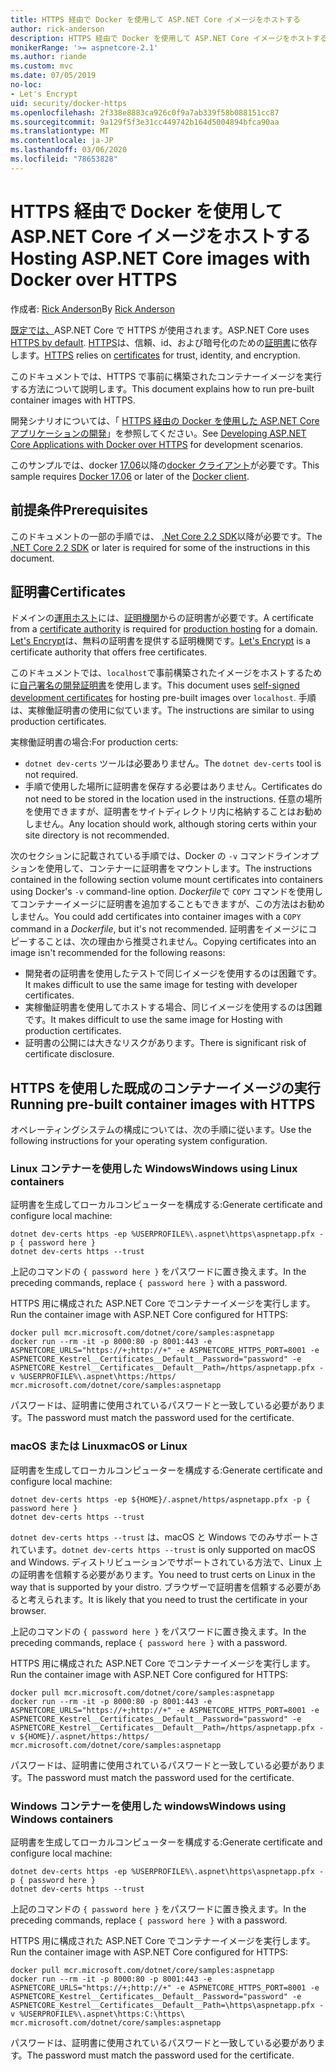 ```yaml
---
title: HTTPS 経由で Docker を使用して ASP.NET Core イメージをホストする
author: rick-anderson
description: HTTPS 経由で Docker を使用して ASP.NET Core イメージをホストする方法について説明します。
monikerRange: '>= aspnetcore-2.1'
ms.author: riande
ms.custom: mvc
ms.date: 07/05/2019
no-loc:
- Let's Encrypt
uid: security/docker-https
ms.openlocfilehash: 2f338e8883ca926c0f9a7ab339f58b088151cc87
ms.sourcegitcommit: 9a129f5f3e31cc449742b164d5004894bfca90aa
ms.translationtype: MT
ms.contentlocale: ja-JP
ms.lasthandoff: 03/06/2020
ms.locfileid: "78653828"
---
```

# <a name="hosting-aspnet-core-images-with-docker-over-https"></a><span data-ttu-id="321ee-103">HTTPS 経由で Docker を使用して ASP.NET Core イメージをホストする</span><span class="sxs-lookup"><span data-stu-id="321ee-103">Hosting ASP.NET Core images with Docker over HTTPS</span></span>

<span data-ttu-id="321ee-104">作成者: [Rick Anderson](https://twitter.com/RickAndMSFT)</span><span class="sxs-lookup"><span data-stu-id="321ee-104">By [Rick Anderson](https://twitter.com/RickAndMSFT)</span></span>

<span data-ttu-id="321ee-105">[既定では、](/aspnet/core/security/enforcing-ssl)ASP.NET Core で HTTPS が使用されます。</span><span class="sxs-lookup"><span data-stu-id="321ee-105">ASP.NET Core uses [HTTPS by default](/aspnet/core/security/enforcing-ssl).</span></span> <span data-ttu-id="321ee-106">[HTTPS](https://en.wikipedia.org/wiki/HTTPS)は、信頼、id、および暗号化のための[証明書](https://en.wikipedia.org/wiki/Public_key_certificate)に依存します。</span><span class="sxs-lookup"><span data-stu-id="321ee-106">[HTTPS](https://en.wikipedia.org/wiki/HTTPS) relies on [certificates](https://en.wikipedia.org/wiki/Public_key_certificate) for trust, identity, and encryption.</span></span>

<span data-ttu-id="321ee-107">このドキュメントでは、HTTPS で事前に構築されたコンテナーイメージを実行する方法について説明します。</span><span class="sxs-lookup"><span data-stu-id="321ee-107">This document explains how to run pre-built container images with HTTPS.</span></span>

<span data-ttu-id="321ee-108">開発シナリオについては、「 [HTTPS 経由の Docker を使用した ASP.NET Core アプリケーションの開発](https://github.com/dotnet/dotnet-docker/blob/master/samples/run-aspnetcore-https-development.md)」を参照してください。</span><span class="sxs-lookup"><span data-stu-id="321ee-108">See [Developing ASP.NET Core Applications with Docker over HTTPS](https://github.com/dotnet/dotnet-docker/blob/master/samples/run-aspnetcore-https-development.md) for development scenarios.</span></span>

<span data-ttu-id="321ee-109">このサンプルでは、docker [17.06](https://docs.docker.com/release-notes/docker-ce)以降の[docker クライアント](https://www.docker.com/products/docker)が必要です。</span><span class="sxs-lookup"><span data-stu-id="321ee-109">This sample requires [Docker 17.06](https://docs.docker.com/release-notes/docker-ce) or later of the [Docker client](https://www.docker.com/products/docker).</span></span>

## <a name="prerequisites"></a><span data-ttu-id="321ee-110">前提条件</span><span class="sxs-lookup"><span data-stu-id="321ee-110">Prerequisites</span></span>

<span data-ttu-id="321ee-111">このドキュメントの一部の手順では、 [.Net Core 2.2 SDK](https://www.microsoft.com/net/download)以降が必要です。</span><span class="sxs-lookup"><span data-stu-id="321ee-111">The [.NET Core 2.2 SDK](https://www.microsoft.com/net/download) or later is required for some of the instructions in this document.</span></span>

## <a name="certificates"></a><span data-ttu-id="321ee-112">証明書</span><span class="sxs-lookup"><span data-stu-id="321ee-112">Certificates</span></span>

<span data-ttu-id="321ee-113">ドメインの[運用ホスト](https://blogs.msdn.microsoft.com/webdev/2017/11/29/configuring-https-in-asp-net-core-across-different-platforms/)には、[証明機関](https://wikipedia.org/wiki/Certificate_authority)からの証明書が必要です。</span><span class="sxs-lookup"><span data-stu-id="321ee-113">A certificate from a [certificate authority](https://wikipedia.org/wiki/Certificate_authority) is required for [production hosting](https://blogs.msdn.microsoft.com/webdev/2017/11/29/configuring-https-in-asp-net-core-across-different-platforms/) for a domain.</span></span> <span data-ttu-id="321ee-114">[Let's Encrypt](https://letsencrypt.org/)は、無料の証明書を提供する証明機関です。</span><span class="sxs-lookup"><span data-stu-id="321ee-114">[Let's Encrypt](https://letsencrypt.org/) is a certificate authority that offers free certificates.</span></span>

<span data-ttu-id="321ee-115">このドキュメントでは、`localhost`で事前構築されたイメージをホストするために[自己署名の開発証明書](https://en.wikipedia.org/wiki/Self-signed_certificate)を使用します。</span><span class="sxs-lookup"><span data-stu-id="321ee-115">This document uses [self-signed development certificates](https://en.wikipedia.org/wiki/Self-signed_certificate) for hosting pre-built images over `localhost`.</span></span> <span data-ttu-id="321ee-116">手順は、実稼働証明書の使用に似ています。</span><span class="sxs-lookup"><span data-stu-id="321ee-116">The instructions are similar to using production certificates.</span></span>

<span data-ttu-id="321ee-117">実稼働証明書の場合:</span><span class="sxs-lookup"><span data-stu-id="321ee-117">For production certs:</span></span>

* <span data-ttu-id="321ee-118">`dotnet dev-certs` ツールは必要ありません。</span><span class="sxs-lookup"><span data-stu-id="321ee-118">The `dotnet dev-certs` tool is not required.</span></span>
* <span data-ttu-id="321ee-119">手順で使用した場所に証明書を保存する必要はありません。</span><span class="sxs-lookup"><span data-stu-id="321ee-119">Certificates do not need to be stored in the location used in the instructions.</span></span> <span data-ttu-id="321ee-120">任意の場所を使用できますが、証明書をサイトディレクトリ内に格納することはお勧めしません。</span><span class="sxs-lookup"><span data-stu-id="321ee-120">Any location should work, although storing certs within your site directory is not recommended.</span></span>

<span data-ttu-id="321ee-121">次のセクションに記載されている手順では、Docker の `-v` コマンドラインオプションを使用して、コンテナーに証明書をマウントします。</span><span class="sxs-lookup"><span data-stu-id="321ee-121">The instructions contained in the following section volume mount certificates into containers using Docker's `-v` command-line option.</span></span> <span data-ttu-id="321ee-122">*Dockerfile*で `COPY` コマンドを使用してコンテナーイメージに証明書を追加することもできますが、この方法はお勧めしません。</span><span class="sxs-lookup"><span data-stu-id="321ee-122">You could add certificates into container images with a `COPY` command in a *Dockerfile*, but it's not recommended.</span></span> <span data-ttu-id="321ee-123">証明書をイメージにコピーすることは、次の理由から推奨されません。</span><span class="sxs-lookup"><span data-stu-id="321ee-123">Copying certificates into an image isn't recommended for the following reasons:</span></span>

* <span data-ttu-id="321ee-124">開発者の証明書を使用したテストで同じイメージを使用するのは困難です。</span><span class="sxs-lookup"><span data-stu-id="321ee-124">It makes difficult to use the same image for testing with developer certificates.</span></span>
* <span data-ttu-id="321ee-125">実稼働証明書を使用してホストする場合、同じイメージを使用するのは困難です。</span><span class="sxs-lookup"><span data-stu-id="321ee-125">It makes difficult to use the same image for Hosting with production certificates.</span></span>
* <span data-ttu-id="321ee-126">証明書の公開には大きなリスクがあります。</span><span class="sxs-lookup"><span data-stu-id="321ee-126">There is significant risk of certificate disclosure.</span></span>

## <a name="running-pre-built-container-images-with-https"></a><span data-ttu-id="321ee-127">HTTPS を使用した既成のコンテナーイメージの実行</span><span class="sxs-lookup"><span data-stu-id="321ee-127">Running pre-built container images with HTTPS</span></span>

<span data-ttu-id="321ee-128">オペレーティングシステムの構成については、次の手順に従います。</span><span class="sxs-lookup"><span data-stu-id="321ee-128">Use the following instructions for your operating system configuration.</span></span>

### <a name="windows-using-linux-containers"></a><span data-ttu-id="321ee-129">Linux コンテナーを使用した Windows</span><span class="sxs-lookup"><span data-stu-id="321ee-129">Windows using Linux containers</span></span>

<span data-ttu-id="321ee-130">証明書を生成してローカルコンピューターを構成する:</span><span class="sxs-lookup"><span data-stu-id="321ee-130">Generate certificate and configure local machine:</span></span>

```dotnetcli
dotnet dev-certs https -ep %USERPROFILE%\.aspnet\https\aspnetapp.pfx -p { password here }
dotnet dev-certs https --trust
```

<span data-ttu-id="321ee-131">上記のコマンドの `{ password here }` をパスワードに置き換えます。</span><span class="sxs-lookup"><span data-stu-id="321ee-131">In the preceding commands, replace `{ password here }` with a password.</span></span>

<span data-ttu-id="321ee-132">HTTPS 用に構成された ASP.NET Core でコンテナーイメージを実行します。</span><span class="sxs-lookup"><span data-stu-id="321ee-132">Run the container image with ASP.NET Core configured for HTTPS:</span></span>

```console
docker pull mcr.microsoft.com/dotnet/core/samples:aspnetapp
docker run --rm -it -p 8000:80 -p 8001:443 -e ASPNETCORE_URLS="https://+;http://+" -e ASPNETCORE_HTTPS_PORT=8001 -e ASPNETCORE_Kestrel__Certificates__Default__Password="password" -e ASPNETCORE_Kestrel__Certificates__Default__Path=/https/aspnetapp.pfx -v %USERPROFILE%\.aspnet\https:/https/ mcr.microsoft.com/dotnet/core/samples:aspnetapp
```

<span data-ttu-id="321ee-133">パスワードは、証明書に使用されているパスワードと一致している必要があります。</span><span class="sxs-lookup"><span data-stu-id="321ee-133">The password must match the password used for the certificate.</span></span>

### <a name="macos-or-linux"></a><span data-ttu-id="321ee-134">macOS または Linux</span><span class="sxs-lookup"><span data-stu-id="321ee-134">macOS or Linux</span></span>

<span data-ttu-id="321ee-135">証明書を生成してローカルコンピューターを構成する:</span><span class="sxs-lookup"><span data-stu-id="321ee-135">Generate certificate and configure local machine:</span></span>

```dotnetcli
dotnet dev-certs https -ep ${HOME}/.aspnet/https/aspnetapp.pfx -p { password here }
dotnet dev-certs https --trust
```

<span data-ttu-id="321ee-136">`dotnet dev-certs https --trust` は、macOS と Windows でのみサポートされています。</span><span class="sxs-lookup"><span data-stu-id="321ee-136">`dotnet dev-certs https --trust` is only supported on macOS and Windows.</span></span> <span data-ttu-id="321ee-137">ディストリビューションでサポートされている方法で、Linux 上の証明書を信頼する必要があります。</span><span class="sxs-lookup"><span data-stu-id="321ee-137">You need to trust certs on Linux in the way that is supported by your distro.</span></span> <span data-ttu-id="321ee-138">ブラウザーで証明書を信頼する必要があると考えられます。</span><span class="sxs-lookup"><span data-stu-id="321ee-138">It is likely that you need to trust the certificate in your browser.</span></span>

<span data-ttu-id="321ee-139">上記のコマンドの `{ password here }` をパスワードに置き換えます。</span><span class="sxs-lookup"><span data-stu-id="321ee-139">In the preceding commands, replace `{ password here }` with a password.</span></span>

<span data-ttu-id="321ee-140">HTTPS 用に構成された ASP.NET Core でコンテナーイメージを実行します。</span><span class="sxs-lookup"><span data-stu-id="321ee-140">Run the container image with ASP.NET Core configured for HTTPS:</span></span>

```console
docker pull mcr.microsoft.com/dotnet/core/samples:aspnetapp
docker run --rm -it -p 8000:80 -p 8001:443 -e ASPNETCORE_URLS="https://+;http://+" -e ASPNETCORE_HTTPS_PORT=8001 -e ASPNETCORE_Kestrel__Certificates__Default__Password="password" -e ASPNETCORE_Kestrel__Certificates__Default__Path=/https/aspnetapp.pfx -v ${HOME}/.aspnet/https:/https/ mcr.microsoft.com/dotnet/core/samples:aspnetapp
```

<span data-ttu-id="321ee-141">パスワードは、証明書に使用されているパスワードと一致している必要があります。</span><span class="sxs-lookup"><span data-stu-id="321ee-141">The password must match the password used for the certificate.</span></span>

### <a name="windows-using-windows-containers"></a><span data-ttu-id="321ee-142">Windows コンテナーを使用した windows</span><span class="sxs-lookup"><span data-stu-id="321ee-142">Windows using Windows containers</span></span>

<span data-ttu-id="321ee-143">証明書を生成してローカルコンピューターを構成する:</span><span class="sxs-lookup"><span data-stu-id="321ee-143">Generate certificate and configure local machine:</span></span>

```dotnetcli
dotnet dev-certs https -ep %USERPROFILE%\.aspnet\https\aspnetapp.pfx -p { password here }
dotnet dev-certs https --trust
```

<span data-ttu-id="321ee-144">上記のコマンドの `{ password here }` をパスワードに置き換えます。</span><span class="sxs-lookup"><span data-stu-id="321ee-144">In the preceding commands, replace `{ password here }` with a password.</span></span>

<span data-ttu-id="321ee-145">HTTPS 用に構成された ASP.NET Core でコンテナーイメージを実行します。</span><span class="sxs-lookup"><span data-stu-id="321ee-145">Run the container image with ASP.NET Core configured for HTTPS:</span></span>

```console
docker pull mcr.microsoft.com/dotnet/core/samples:aspnetapp
docker run --rm -it -p 8000:80 -p 8001:443 -e ASPNETCORE_URLS="https://+;http://+" -e ASPNETCORE_HTTPS_PORT=8001 -e ASPNETCORE_Kestrel__Certificates__Default__Password="password" -e ASPNETCORE_Kestrel__Certificates__Default__Path=\https\aspnetapp.pfx -v %USERPROFILE%\.aspnet\https:C:\https\ mcr.microsoft.com/dotnet/core/samples:aspnetapp
```

<span data-ttu-id="321ee-146">パスワードは、証明書に使用されているパスワードと一致している必要があります。</span><span class="sxs-lookup"><span data-stu-id="321ee-146">The password must match the password used for the certificate.</span></span>
